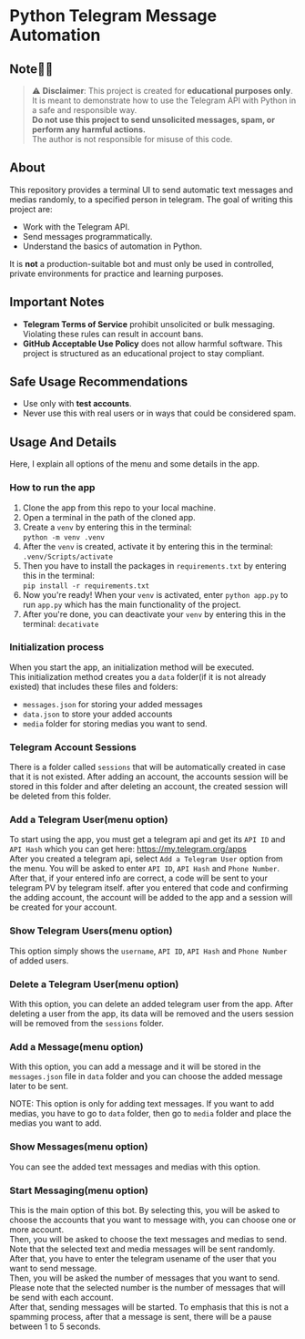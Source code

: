 # Python Telegram Message Automation

## Note🚨🚨

> ⚠️ **Disclaimer**: This project is created for **educational purposes only**.  
> It is meant to demonstrate how to use the Telegram API with Python in a safe and responsible way.  
> **Do not use this project to send unsolicited messages, spam, or perform any harmful actions.**  
> The author is not responsible for misuse of this code.

## About
This repository provides a terminal UI to send automatic text messages and medias randomly, to a specified person in telegram. The goal of writing this project are:
- Work with the Telegram API.
- Send messages programmatically.
- Understand the basics of automation in Python.

It is **not** a production-suitable bot and must only be used in controlled, private environments for practice and learning purposes.

## Important Notes
- **Telegram Terms of Service** prohibit unsolicited or bulk messaging. Violating these rules can result in account bans.  
- **GitHub Acceptable Use Policy** does not allow harmful software. This project is structured as an educational project to stay compliant.  

## Safe Usage Recommendations
- Use only with **test accounts**.  
- Never use this with real users or in ways that could be considered spam. 

## Usage And Details
Here, I explain all options of the menu and some details in the app.

### How to run the app
1. Clone the app from this repo to your local machine.
2. Open a terminal in the path of the cloned app.
3. Create a `venv` by entering this in the terminal:  
`python -m venv .venv`  
4. After the `venv` is created, activate it by entering this in the terminal:  
`.venv/Scripts/activate`  
5. Then you have to install the packages in `requirements.txt` by entering this in the terminal:  
`pip install -r requirements.txt`  
6. Now you're ready! When your `venv` is activated, enter `python app.py` to run `app.py` which has the main functionality of the project.  
7. After you're done, you can deactivate your `venv` by entering this in the terminal:
`decativate`

### Initialization process
When you start the app, an initialization method will be executed.  
This initialization method creates you a `data` folder(if it is not already existed) that includes these files and folders: 
- `messages.json` for storing your added messages
- `data.json` to store your added accounts
- `media` folder for storing medias you want to send.

### Telegram Account Sessions
There is a folder called `sessions` that will be automatically created in case that it is not existed. After adding an account, the accounts session will be stored in this folder and after deleting an account, the created session will be deleted from this folder.

### Add a Telegram User(menu option)
To start using the app, you must get a telegram api and get its `API ID` and `API Hash` which you can get here: https://my.telegram.org/apps  
After you created a telegram api, select `Add a Telegram User` option from the menu. You will be asked to enter `API ID`, `API Hash` and `Phone Number`. After that, if your entered info are correct, a code will be sent to your telegram PV by telegram itself. after you entered that code and confirming the adding account, the account will be added to the app and a session will be created for your account.

### Show Telegram Users(menu option)
This option simply shows the `username`, `API ID`, `API Hash` and `Phone Number` of added users.

### Delete a Telegram User(menu option)
With this option, you can delete an added telegram user from the app. After deleting a user from the app, its data will be removed and the users session will be removed from the `sessions` folder.

### Add a Message(menu option)
With this option, you can add a message and it will be stored in the `messages.json` file in `data` folder and you can choose the added message later to be sent.

NOTE: This option is only for adding text messages. If you want to add medias, you have to go to `data` folder, then go to `media` folder and place the medias you want to add.

### Show Messages(menu option)
You can see the added text messages and medias with this option.

### Start Messaging(menu option)
This is the main option of this bot. By selecting this, you will be asked to choose the accounts that you want to message with, you can choose one or more account.  
Then, you will be asked to choose the text messages and medias to send. Note that the selected text and media messages will be sent randomly.  
After that, you have to enter the telegram usename of the user that you want to send message.  
Then, you will be asked the number of messages that you want to send. Please note that the selected number is the number of messages that will be send with each account.  
After that, sending messages will be started. To emphasis that this is not a spamming process, after that a message is sent, there will be a pause between 1 to 5 seconds.